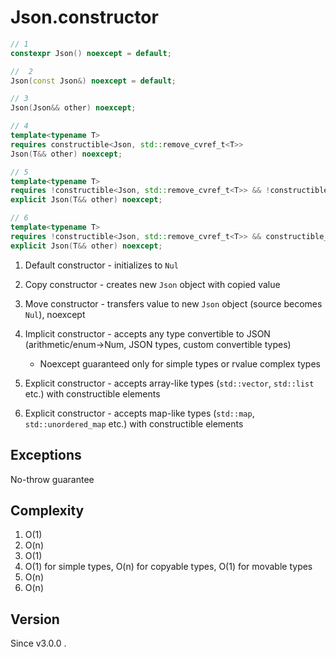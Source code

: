 # **Json.constructor**

```cpp
// 1
constexpr Json() noexcept = default;

//  2
Json(const Json&) noexcept = default;

// 3
Json(Json&& other) noexcept;

// 4
template<typename T>
requires constructible<Json, std::remove_cvref_t<T>>
Json(T&& other) noexcept;

// 5
template<typename T>
requires !constructible<Json, std::remove_cvref_t<T>> && !constructible_map<Json, std::remove_cvref_t<T>> && constructible_array<Json, std::remove_cvref_t<T>>
explicit Json(T&& other) noexcept;

// 6
template<typename T>
requires !constructible<Json, std::remove_cvref_t<T>> && constructible_map<Json, std::remove_cvref_t<T>>
explicit Json(T&& other) noexcept;
```

1. Default constructor - initializes to `Nul`

2. Copy constructor - creates new `Json` object with copied value

3. Move constructor - transfers value to new `Json` object (source becomes `Nul`), noexcept

4. Implicit constructor - accepts any type convertible to JSON (arithmetic/enum→Num, JSON types, custom convertible types)
    - Noexcept guaranteed only for simple types or rvalue complex types

5. Explicit constructor - accepts array-like types (`std::vector`, `std::list` etc.) with constructible elements

6. Explicit constructor - accepts map-like types (`std::map`, `std::unordered_map` etc.) with constructible elements

## Exceptions

No-throw guarantee

## Complexity

1. O(1)
2. O(n)
3. O(1)
4. O(1) for simple types, O(n) for copyable types, O(1) for movable types
5. O(n)
6. O(n)

## Version

Since v3.0.0 .

